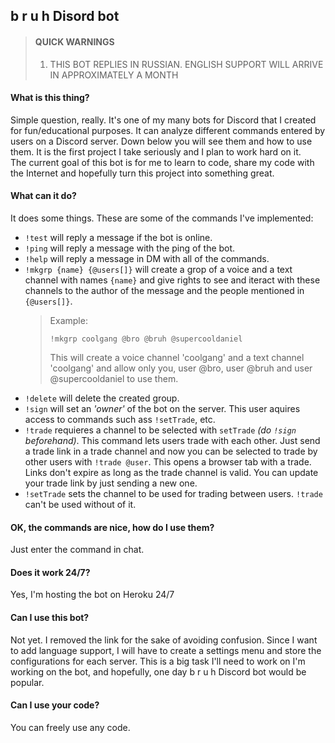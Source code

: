 ## b r u h Disord bot

> #### QUICK WARNINGS
>
> 1. THIS BOT REPLIES IN RUSSIAN. ENGLISH SUPPORT WILL ARRIVE IN APPROXIMATELY A MONTH

#### What is this thing?

Simple question, really. It's one of my many bots for Discord that I created for fun/educational purposes. It can analyze different commands entered by users on a Discord server. Down below you will see them and how to use them. It is the first project I take seriously and I plan to work hard on it. <br>
The current goal of this bot is for me to learn to code, share my code with the Internet and hopefully turn this project into something great.

#### What can it do?

It does some things. These are some of the commands I've implemented:

-   `!test` will reply a message if the bot is online.
-   `!ping` will reply a message with the ping of the bot.
-   `!help` will reply a message in DM with all of the commands.
-   `!mkgrp {name} {@users[]}` will create a grop of a voice and a text channel with names `{name}` and give rights to see and iteract with these channels to the author of the message and the people mentioned in `{@users[]}`. <br>
    > Example:
    >
    > ```
    > !mkgrp coolgang @bro @bruh @supercooldaniel
    > ```
    >
    > This will create a voice channel 'coolgang' and a text channel 'coolgang' and allow only you, user @bro, user @bruh and user @supercooldaniel to use them.
-   `!delete` will delete the created group.
-   `!sign` will set an *'owner'* of the bot on the server. This user aquires access to commands such ass `!setTrade`, etc.
-   `!trade` requieres a channel to be selected with `setTrade` *(do `!sign` beforehand)*. This command lets users trade with each other. Just send a trade link in a trade channel and now you can be selected to trade by other users with `!trade @user`. This opens a browser tab with a trade. Links don't expire as long as the trade channel is valid. You can update your trade link by just sending a new one.
-   `!setTrade` sets the channel to be used for trading between users. `!trade` can't be used without of it.
#### OK, the commands are nice, how do I use them?

Just enter the command in chat.

#### Does it work 24/7?

Yes, I'm hosting the bot on Heroku 24/7

#### Can I use this bot?

Not yet. I removed the link for the sake of avoiding confusion. Since I want to add language support, I will have to create a settings menu and store the configurations for each server. This is a big task I'll need to work on I'm working on the bot, and hopefully, one day b r u h Discord bot would be popular.

#### Can I use your code?

You can freely use any code.
